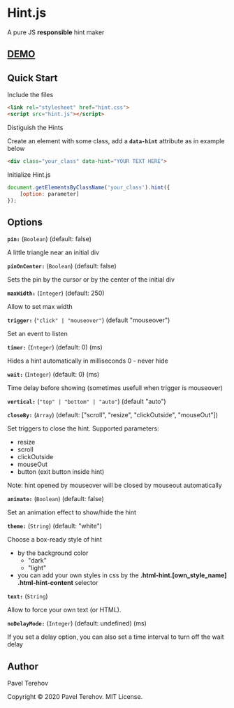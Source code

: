 # Hint.js
A pure JS **responsible** hint maker

## [DEMO](https://tranceinheart.github.io/Hint.js/)

## Quick Start

Include the files

```html
<link rel="stylesheet" href="hint.css">
<script src="hint.js"></script>
```

Distiguish the Hints

Create an element with some class, add a **`data-hint`** attribute  as in example below

```html
<div class="your_class" data-hint="YOUR TEXT HERE">
```

Initialize Hint.js

```js
document.getElementsByClassName('your_class').hint({
    [option: parameter]
});
```

## Options

**`pin:`** (`Boolean`) (default: false)

A little triangle near an initial div

**`pinOnCenter:`** (`Boolean`) (default: false)

Sets the pin by the cursor or by the center of the initial div

**`maxWidth:`** (`Integer`) (default: 250)

Allow to set max width

**`trigger:`** (`"click" | "mouseover"`) (default "mouseover")

Set an event to listen

**`timer:`** (`Integer`) (default: 0) (ms)

Hides a hint automatically in milliseconds
0 - never hide

**`wait:`** (`Integer`) (default: 0) (ms)

Time delay before showing (sometimes usefull when trigger is mouseover)

**`vertical:`** (`"top" | "bottom" | "auto"`) (default "auto")

**`closeBy:`** (`Array`) (default: ["scroll", "resize", "clickOutside", "mouseOut"])

Set triggers to close the hint. Supported parameters:
- resize
- scroll
- clickOutside
- mouseOut
- button (exit button inside hint)

Note: hint opened by mouseover will be closed by mouseout automatically

**`animate:`** (`Boolean`) (default: false)

Set an animation effect to show/hide the hint

**`theme:`** (`String`) (default: "white")

Choose a box-ready style of hint
- by the background color
    - "dark"
    - "light"
- you can add your own styles in css by the **.html-hint.[own_style_name] .html-hint-content** selector

**`text:`** (`String`)

Allow to force your own text (or HTML).

**`noDelayMode:`** (`Integer`) (default: undefined) (ms)

If you set a delay option, you can also set a time interval to turn off the wait delay


## Author

Pavel Terehov

Copyright &copy; 2020 Pavel Terehov. MIT License.